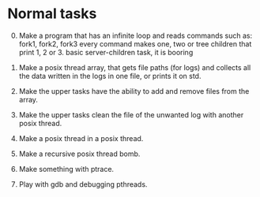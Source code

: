 
# Normal tasks

0. Make a program that has an infinite loop and reads commands such as:
	fork1, fork2, fork3
	every command makes one, two or tree children that print 1, 2 or 3.
	basic server-children task, it is booring

1. Make a posix thread array, that gets file paths (for logs) and collects all the data written in the logs in one file, or prints it on std.

2. Make the upper tasks have the ability to add and remove files from the array.

3. Make the upper tasks clean the file of the unwanted log with another posix thread.

4. Make a posix thread in a posix thread.

5. Make a recursive posix thread bomb.

6. Make something with ptrace.

7. Play with gdb and debugging pthreads.
